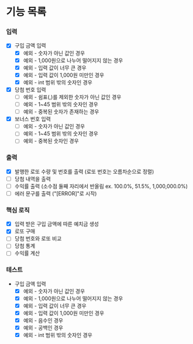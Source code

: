 # 기능 목록

### 입력
- [x] 구입 금액 입력
  - [x] 예외 - 숫자가 아닌 값인 경우
  - [x] 예외 - 1,000원으로 나누어 떨어지지 않는 경우
  - [x] 예외 - 입력 값이 너무 큰 경우
  - [x] 예외 - 입력 값이 1,000원 미만인 경우
  - [x] 예외 - int 범위 밖의 숫자인 경우

- [x] 당첨 번호 입력
  - [ ] 예외 - 쉼표(,)를 제외한 숫자가 아닌 값인 경우
  - [ ] 예외 - 1~45 범위 밖의 숫자인 경우
  - [ ] 예외 - 중복된 숫자가 존재하는 경우

- [x] 보너스 번호 입력
  - [ ] 예외 - 숫자가 아닌 값인 경우
  - [ ] 예외 - 1~45 범위 밖의 숫자인 경우
  - [ ] 예외 - 중복된 숫자인 경우

### 출력
- [x] 발행한 로또 수량 및 번호를 출력 (로또 번호는 오름차순으로 정렬)
- [ ] 당첨 내역을 출력
- [ ] 수익률 출력 (소수점 둘째 자리에서 반올림 ex. 100.0%, 51.5%, 1,000,000.0%)
- [ ] 에러 문구를 출력 ("[ERROR]"로 시작) 

### 핵심 로직

- [x] 입력 받은 구입 금액에 따른 예치금 생성
- [x] 로또 구매
- [ ] 당첨 번호와 로또 비교
- [ ] 당첨 통계
- [ ] 수익률 계산

### 테스트
- 구입 금액 입력
  - [x] 예외 - 숫자가 아닌 값인 경우
  - [x] 예외 - 1,000원으로 나누어 떨어지지 않는 경우
  - [x] 예외 - 입력 값이 너무 큰 경우
  - [x] 예외 - 입력 값이 1,000원 미만인 경우
  - [x] 예외 - 음수인 경우
  - [x] 예외 - 공백인 경우
  - [x] 예외 - int 범위 밖의 숫자인 경우